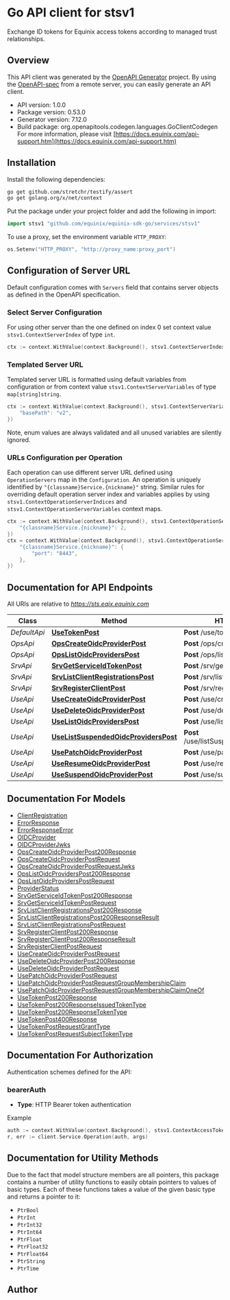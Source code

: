 # Go API client for stsv1

Exchange ID tokens for Equinix access tokens according to managed trust relationships.

## Overview
This API client was generated by the [OpenAPI Generator](https://openapi-generator.tech) project.  By using the [OpenAPI-spec](https://www.openapis.org/) from a remote server, you can easily generate an API client.

- API version: 1.0.0
- Package version: 0.53.0
- Generator version: 7.12.0
- Build package: org.openapitools.codegen.languages.GoClientCodegen
For more information, please visit [https://docs.equinix.com/api-support.htm](https://docs.equinix.com/api-support.htm)

## Installation

Install the following dependencies:

```sh
go get github.com/stretchr/testify/assert
go get golang.org/x/net/context
```

Put the package under your project folder and add the following in import:

```go
import stsv1 "github.com/equinix/equinix-sdk-go/services/stsv1"
```

To use a proxy, set the environment variable `HTTP_PROXY`:

```go
os.Setenv("HTTP_PROXY", "http://proxy_name:proxy_port")
```

## Configuration of Server URL

Default configuration comes with `Servers` field that contains server objects as defined in the OpenAPI specification.

### Select Server Configuration

For using other server than the one defined on index 0 set context value `stsv1.ContextServerIndex` of type `int`.

```go
ctx := context.WithValue(context.Background(), stsv1.ContextServerIndex, 1)
```

### Templated Server URL

Templated server URL is formatted using default variables from configuration or from context value `stsv1.ContextServerVariables` of type `map[string]string`.

```go
ctx := context.WithValue(context.Background(), stsv1.ContextServerVariables, map[string]string{
	"basePath": "v2",
})
```

Note, enum values are always validated and all unused variables are silently ignored.

### URLs Configuration per Operation

Each operation can use different server URL defined using `OperationServers` map in the `Configuration`.
An operation is uniquely identified by `"{classname}Service.{nickname}"` string.
Similar rules for overriding default operation server index and variables applies by using `stsv1.ContextOperationServerIndices` and `stsv1.ContextOperationServerVariables` context maps.

```go
ctx := context.WithValue(context.Background(), stsv1.ContextOperationServerIndices, map[string]int{
	"{classname}Service.{nickname}": 2,
})
ctx = context.WithValue(context.Background(), stsv1.ContextOperationServerVariables, map[string]map[string]string{
	"{classname}Service.{nickname}": {
		"port": "8443",
	},
})
```

## Documentation for API Endpoints

All URIs are relative to *https://sts.eqix.equinix.com*

Class | Method | HTTP request | Description
------------ | ------------- | ------------- | -------------
*DefaultApi* | [**UseTokenPost**](docs/DefaultApi.md#usetokenpost) | **Post** /use/token | 
*OpsApi* | [**OpsCreateOidcProviderPost**](docs/OpsApi.md#opscreateoidcproviderpost) | **Post** /ops/createOidcProvider | /ops/createOidcProvider
*OpsApi* | [**OpsListOidcProvidersPost**](docs/OpsApi.md#opslistoidcproviderspost) | **Post** /ops/listOidcProviders | /ops/listOidcProviders
*SrvApi* | [**SrvGetServiceIdTokenPost**](docs/SrvApi.md#srvgetserviceidtokenpost) | **Post** /srv/getServiceIdToken | /srv/getServiceIdToken
*SrvApi* | [**SrvListClientRegistrationsPost**](docs/SrvApi.md#srvlistclientregistrationspost) | **Post** /srv/listClientRegistrations | /srv/listClientRegistrations
*SrvApi* | [**SrvRegisterClientPost**](docs/SrvApi.md#srvregisterclientpost) | **Post** /srv/registerClient | /srv/registerClient
*UseApi* | [**UseCreateOidcProviderPost**](docs/UseApi.md#usecreateoidcproviderpost) | **Post** /use/createOidcProvider | /use/createOidcProvider
*UseApi* | [**UseDeleteOidcProviderPost**](docs/UseApi.md#usedeleteoidcproviderpost) | **Post** /use/deleteOidcProvider | /use/deleteOidcProvider
*UseApi* | [**UseListOidcProvidersPost**](docs/UseApi.md#uselistoidcproviderspost) | **Post** /use/listOidcProviders | /use/listOidcProviders
*UseApi* | [**UseListSuspendedOidcProvidersPost**](docs/UseApi.md#uselistsuspendedoidcproviderspost) | **Post** /use/listSuspendedOidcProviders | /use/listSuspendedOidcProviders
*UseApi* | [**UsePatchOidcProviderPost**](docs/UseApi.md#usepatchoidcproviderpost) | **Post** /use/patchOidcProvider | /use/patchOidcProvider
*UseApi* | [**UseResumeOidcProviderPost**](docs/UseApi.md#useresumeoidcproviderpost) | **Post** /use/resumeOidcProvider | /use/resumeOidcProvider
*UseApi* | [**UseSuspendOidcProviderPost**](docs/UseApi.md#usesuspendoidcproviderpost) | **Post** /use/suspendOidcProvider | /use/suspendOidcProvider


## Documentation For Models

 - [ClientRegistration](docs/ClientRegistration.md)
 - [ErrorResponse](docs/ErrorResponse.md)
 - [ErrorResponseError](docs/ErrorResponseError.md)
 - [OIDCProvider](docs/OIDCProvider.md)
 - [OIDCProviderJwks](docs/OIDCProviderJwks.md)
 - [OpsCreateOidcProviderPost200Response](docs/OpsCreateOidcProviderPost200Response.md)
 - [OpsCreateOidcProviderPostRequest](docs/OpsCreateOidcProviderPostRequest.md)
 - [OpsCreateOidcProviderPostRequestJwks](docs/OpsCreateOidcProviderPostRequestJwks.md)
 - [OpsListOidcProvidersPost200Response](docs/OpsListOidcProvidersPost200Response.md)
 - [OpsListOidcProvidersPostRequest](docs/OpsListOidcProvidersPostRequest.md)
 - [ProviderStatus](docs/ProviderStatus.md)
 - [SrvGetServiceIdTokenPost200Response](docs/SrvGetServiceIdTokenPost200Response.md)
 - [SrvGetServiceIdTokenPostRequest](docs/SrvGetServiceIdTokenPostRequest.md)
 - [SrvListClientRegistrationsPost200Response](docs/SrvListClientRegistrationsPost200Response.md)
 - [SrvListClientRegistrationsPost200ResponseResult](docs/SrvListClientRegistrationsPost200ResponseResult.md)
 - [SrvListClientRegistrationsPostRequest](docs/SrvListClientRegistrationsPostRequest.md)
 - [SrvRegisterClientPost200Response](docs/SrvRegisterClientPost200Response.md)
 - [SrvRegisterClientPost200ResponseResult](docs/SrvRegisterClientPost200ResponseResult.md)
 - [SrvRegisterClientPostRequest](docs/SrvRegisterClientPostRequest.md)
 - [UseCreateOidcProviderPostRequest](docs/UseCreateOidcProviderPostRequest.md)
 - [UseDeleteOidcProviderPost200Response](docs/UseDeleteOidcProviderPost200Response.md)
 - [UseDeleteOidcProviderPostRequest](docs/UseDeleteOidcProviderPostRequest.md)
 - [UsePatchOidcProviderPostRequest](docs/UsePatchOidcProviderPostRequest.md)
 - [UsePatchOidcProviderPostRequestGroupMembershipClaim](docs/UsePatchOidcProviderPostRequestGroupMembershipClaim.md)
 - [UsePatchOidcProviderPostRequestGroupMembershipClaimOneOf](docs/UsePatchOidcProviderPostRequestGroupMembershipClaimOneOf.md)
 - [UseTokenPost200Response](docs/UseTokenPost200Response.md)
 - [UseTokenPost200ResponseIssuedTokenType](docs/UseTokenPost200ResponseIssuedTokenType.md)
 - [UseTokenPost200ResponseTokenType](docs/UseTokenPost200ResponseTokenType.md)
 - [UseTokenPost400Response](docs/UseTokenPost400Response.md)
 - [UseTokenPostRequestGrantType](docs/UseTokenPostRequestGrantType.md)
 - [UseTokenPostRequestSubjectTokenType](docs/UseTokenPostRequestSubjectTokenType.md)


## Documentation For Authorization


Authentication schemes defined for the API:
### bearerAuth

- **Type**: HTTP Bearer token authentication

Example

```go
auth := context.WithValue(context.Background(), stsv1.ContextAccessToken, "BEARER_TOKEN_STRING")
r, err := client.Service.Operation(auth, args)
```


## Documentation for Utility Methods

Due to the fact that model structure members are all pointers, this package contains
a number of utility functions to easily obtain pointers to values of basic types.
Each of these functions takes a value of the given basic type and returns a pointer to it:

* `PtrBool`
* `PtrInt`
* `PtrInt32`
* `PtrInt64`
* `PtrFloat`
* `PtrFloat32`
* `PtrFloat64`
* `PtrString`
* `PtrTime`

## Author



